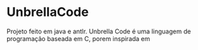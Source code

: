 # UnbrellaCode
Projeto feito em java e antlr. Unbrella Code é uma linguagem de programação baseada em C, porem inspirada em 
